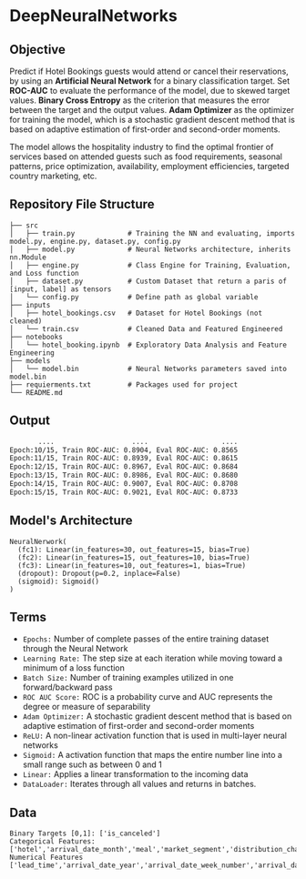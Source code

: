 # DeepNeuralNetworks

## Objective
Predict if Hotel Bookings guests would attend or cancel their reservations, by using an **Artificial Neural Network** for a binary classification target. Set **ROC-AUC** to evaluate the performance of the model, due to skewed target values. **Binary Cross Entropy** as the criterion that measures the error between the target and the output values. **Adam Optimizer** as the optimizer for training the model, which is a stochastic gradient descent method that is based on adaptive estimation of first-order and second-order moments.


The model allows the hospitality industry to find the optimal frontier of services based on attended guests such as food requirements, seasonal patterns, price optimization, availability, employment efficiencies, targeted country marketing, etc.


## Repository File Structure
    ├── src          
    │   ├── train.py             # Training the NN and evaluating, imports model.py, engine.py, dataset.py, config.py
    │   ├── model.py             # Neural Networks architecture, inherits nn.Module
    │   ├── engine.py            # Class Engine for Training, Evaluation, and Loss function 
    │   ├── dataset.py           # Custom Dataset that return a paris of [input, label] as tensors
    │   └── config.py            # Define path as global variable
    ├── inputs
    │   ├── hotel_bookings.csv   # Dataset for Hotel Bookings (not cleaned)
    │   └── train.csv            # Cleaned Data and Featured Engineered 
    ├── notebooks
    │   └── hotel_booking.ipynb  # Exploratory Data Analysis and Feature Engineering
    ├── models
    │   └── model.bin            # Neural Networks parameters saved into model.bin 
    ├── requierments.txt         # Packages used for project
    └── README.md
    
## Output
```bash
       ....                   ....                  ....
Epoch:10/15, Train ROC-AUC: 0.8904, Eval ROC-AUC: 0.8565
Epoch:11/15, Train ROC-AUC: 0.8939, Eval ROC-AUC: 0.8615
Epoch:12/15, Train ROC-AUC: 0.8967, Eval ROC-AUC: 0.8684
Epoch:13/15, Train ROC-AUC: 0.8986, Eval ROC-AUC: 0.8680
Epoch:14/15, Train ROC-AUC: 0.9007, Eval ROC-AUC: 0.8708
Epoch:15/15, Train ROC-AUC: 0.9021, Eval ROC-AUC: 0.8733
```

## Model's Architecture
```
NeuralNerwork(
  (fc1): Linear(in_features=30, out_features=15, bias=True)
  (fc2): Linear(in_features=15, out_features=10, bias=True)
  (fc3): Linear(in_features=10, out_features=1, bias=True)
  (dropout): Dropout(p=0.2, inplace=False)
  (sigmoid): Sigmoid()
)
```  

## Terms
- `Epochs:` Number of complete passes of the entire training dataset through the Neural Network
- `Learning Rate:` The step size at each iteration while moving toward a minimum of a loss function
- `Batch Size:` Number of training examples utilized in one forward/backward pass
- `ROC AUC Score:` ROC is a probability curve and AUC represents the degree or measure of separability
- `Adam Optimizer:` A stochastic gradient descent method that is based on adaptive estimation of first-order and second-order moments
- `ReLU:` A non-linear activation function that is used in multi-layer neural networks 
- `Sigmoid:` A activation function that maps the entire number line into a small range such as between 0 and 1
- `Linear:` Applies a linear transformation to the incoming data
- `DataLoader:` Iterates through all values and returns in batches.


## Data
  ```
  Binary Targets [0,1]: ['is_canceled']
  Categorical Features:['hotel','arrival_date_month','meal','market_segment','distribution_channel','reserved_room_type','deposit_type','customer_type','country']
  Numerical Features ['lead_time','arrival_date_year','arrival_date_week_number','arrival_date_day_of_month','is_repeated_guest','previous_cancellations','previous_bookings_not_canceled','booking_changes','agent','days_in_waiting_list','adr','required_car_parking_spaces','total_of_special_requests']
  ```
